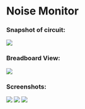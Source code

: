 # Noise Monitor

### Snapshot of circuit:
![](http://i.imgur.com/D9g4FvH.jpg)

### Breadboard View:
![](http://i.imgur.com/kQwXOEv.png)

### Screenshots: 

![](http://i.imgur.com/febtaZm.png)
![](http://i.imgur.com/hJJvUmE.png)
![](http://i.imgur.com/M3pcg9y.png)
